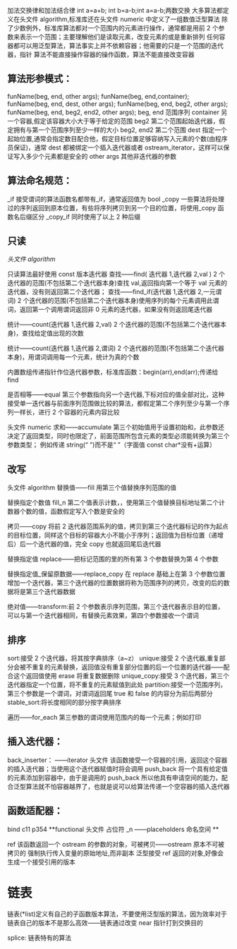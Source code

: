 加法交换律和加法结合律 int a=a+b; int b=a-b;int a=a-b;两数交换
大多算法都定义在头文件 algorithm,标准库还在头文件 numeric 中定义了一组数值泛型算法
除了少数例外，标准库算法都对一个范围内的元素进行操作，通常都是用前 2 个参数来表示一个范围；主要理解他们是读取元素，改变元素的或是重新排列
任何容器都可以用泛型算法，算法事实上并不依赖容器；他需要的只是一个范围的迭代器，指针
算法不能直接操作容器的操作函数，算法不能直接改变容器

## 算法形参模式：

funName(beg, end, other args);
funName(beg, end,container);
funName(beg, end, dest, other args);
funName(beg, end, beg2, other args);
funName(beg, end, beg2, end2, other args);
beg, end 范围序列
container 另一个容器,假定该容器大小大于等于给定的范围
beg2 第二个范围起始迭代器，假定拥有与第一个范围序列至少一样的大小
beg2, end2 第二个范围
dest 指定一个起始位置,通常会指定数目配合他，假定目标位置足够容纳写入元素的个数(由程序员保证)，通常 dest 都被绑定一个插入迭代器或者 ostream_iterator，这样可以保证写入多少个元素都是安全的
other args 其他非迭代器的参数

## 算法命名规范：

\_if 接受谓词的算法函数名都带有\_if，通常返回值为 bool
\_copy 一些算法将处理过的序列返回到原本位置，有些将序列拷贝到另一个目的位置，将使用\_copy 函数名后缀区分
\_copy_if 同时使用了以上 2 种后缀

## 只读

_头文件 algorithm_

只读算法最好使用 const 版本迭代器
查找——find( 迭代器 1,迭代器 2,val ) 2 个迭代器的范围(不包括第二个迭代器本身)查找 val,返回指向第一个等于 val 元素的迭代器，没有则返回第二个迭代器；
查找——find_if(迭代器 1,迭代器 2,一元谓词) 2 个迭代器的范围(不包括第二个迭代器本身)使用序列的每个元素调用此谓词，返回第一个调用谓词返回非 0 元素的迭代器，如果没有则返回尾迭代器

统计——count(迭代器 1,迭代器 2,val) 2 个迭代器的范围(不包括第二个迭代器本身)，查找给定值出现的次数

统计——count(迭代器 1,迭代器 2,谓词) 2 个迭代器的范围(不包括第二个迭代器本身)，用谓词调用每一个元素，统计为真的个数

内置数组传递指针作位迭代器参数，标准库函数：begin(arr),end(arr);传递给 find

是否相等——equal 第三个参数指向另一个迭代器,下标对应的值全部对比，这种接受单一迭代器与前面序列范围做比较的算法，都假定第二个序列至少与第一个序列一样长，进行 2 个容器的元素内容比较

头文件 numeric
求和——accumulate 第三个初始值用于设置初始和，此参数还决定了返回类型，同时也限定了，前面范围所包含元素的类型必须能转换为第三个参数类型； 例如传递 string(“ ”)而不是“ ”（字面值 const char\*没有+运算）

## 改写

头文件 algorithm
替换值——fill 用第三个值替换序列范围的值

替换指定个数值 fill_n 第二个值表示计数，，使用第三个值替换目标地址第二个计数器个数的值，函数假定写入个数是安全的

拷贝——copy 将前 2 迭代器范围系列的值，拷贝到第三个迭代器标记的作为起点的目标位置，同样这个目标的容器大小不能小于序列；返回值为目标位置（递增后）后一个迭代器的值，完全 copy 也就返回尾后迭代器

替换指定值 replace——把标记范围的里的所有第 3 个参数替换为第 4 个参数

替换指定值\_保留原数据——replace_copy 在 replace 基础上在第 3 个参数位置增加一个迭代器，第三个迭代器的位置数据将称为范围序列的拷贝，改变的后的数据将是第三个迭代器数据

绝对值——transform:前 2 个参数表示序列范围，第三个迭代器表示目的位置，可以与第一个迭代器相同，有替换元素效果，第四个参数接收一个谓词

## 排序

sort:接受 2 个迭代器，将其按字典排序（a~z）
unique:接受 2 个迭代器,重复部分会被不重复的元素替换，返回值没有重复部分位置的后一个位置的迭代器——配合这个返回值使用 erase 将重复数据删除
unique_copy:接受 3 个迭代器，第三个迭代器指定一个位置，将不重复的元素赋值到此处
partition:接受一个范围序列，第三个参数是一个谓词，对谓词返回尾 true 和 false 的内容分为前后两部分
stable_sort:将长度相同的部分按字典排序

遍历——for_each 第三参数的谓词使用范围内的每一个元素；例如打印

## 插入迭代器：

back_inserter： ——iterator 头文件
该函数接受一个容器的引用，返回这个容器的插入迭代器；当使用这个迭代器赋值时将会调用 push_back 将一个具有给定值的元素添加到容器中，由于是调用的 push_back 所以他具有申请空间的能力，配合泛型算法就不怕容器越界了，也就是说可以给算法传递一个空容器的插入迭代器

## 函数适配器：

bind c11 p354 **functional 头文件
占位符 \_n ——placeholders 命名空间 **

ref 该函数返回一个 ostream 的参数的对象，可被拷贝——ostream 原本不可被拷贝的
强制执行传入变量的原始地址,而非副本
泛型接受 ref 返回的对象,好像会生成一个接受引用的版本

# 链表

链表(\*list)定义有自己的子函数版本算法，不要使用泛型版的算法，因为效率对于链表自己的版本不是那么高效——链表通过改变 near 指针打到交换目的

splice:
链表特有的算法

